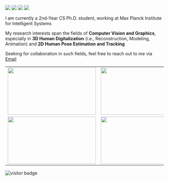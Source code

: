 [![](https://img.shields.io/badge/website-orange?&style=for-the-badge&logo=Google%20chrome&logoColor=white)](https://xiuyuliang.cn/)
[![](https://img.shields.io/badge/google%20scholar-%234285F4.svg?&style=for-the-badge&logo=google-scholar&logoColor=white)](https://scholar.google.com.hk/citations?hl=zh-CN&user=9zAA9rQAAAAJ)
[![](https://img.shields.io/twitter/follow/yuliangxiu?style=for-the-badge&logo=Twitter&labelColor=00acee&logoColor=white&color=2bc4ff)](https://twitter.com/yuliangxiu)
[![](https://img.shields.io/youtube/channel/views/UCicL0Co86tGbzoV2heWiEaA?logo=youtube&labelColor=ce4630&style=for-the-badge)](https://www.youtube.com/channel/UCicL0Co86tGbzoV2heWiEaA)

I am currently a 2nd-Year CS Ph.D. student, working at Max Planck Institute for Intelligent Systems

My research interests span the fields of **Computer Vision and Graphics**, especially in **3D Human Digitalization** (i.e., Reconstruction, Modeling, Animation) and **2D Human Pose Estimation and Tracking**

Seeking for collaboration in such fields, feel free to reach out to me via <a href="mailto:yuliang.xiu@tuebingen.mpg.de?subject=intention of cooperation from [name]-[title]-[institute]">Email</a>

<!-- ![](https://github-readme-stats-one-bice.vercel.app/api?username=yuliangxiu&show_icons=true&include_all_commits=true&count_private=true&role=OWNER,ORGANIZATION_MEMBER,COLLABORATOR) -->

<table style="margin-left:auto; margin-right:auto;">
  <tr>
    <td><img src="https://user-images.githubusercontent.com/7944350/153691460-5157b0f9-5026-4ae3-8c29-72e83271786b.gif" height=150px width=280px></td>
    <td><img src="https://user-images.githubusercontent.com/7944350/153691473-651f5c22-582e-4d98-9bfe-83574bd31af4.gif" height=150px width=280px></td>
    <td><img src="https://user-images.githubusercontent.com/7944350/153692532-eaa3bbcf-a53b-48ec-a079-47df8f317fe7.gif" height=150px width=280px></td>
  </tr>
  <tr>
    <td><img src="https://user-images.githubusercontent.com/7944350/153691477-aad7064b-a36c-4d73-bb03-95d01bc08e13.gif" height=150px width=280px></td>
    <td><img src="https://user-images.githubusercontent.com/7944350/153691479-4186d4a8-b11a-4aee-9ae7-082f7dabb318.gif" height=150px width=280px></td>
    <td><img src="https://user-images.githubusercontent.com/7944350/153692331-548cd112-ba9c-4b4b-b7d9-6fe32fe3d8de.gif" height=150px width=280px></td>
  </tr>
</table>

![visitor badge](https://visitor-badge.glitch.me/badge?page_id=yuliangxiu.visitor-badge&left_color=red&right_color=green&left_text=Hi%20Visitors)
